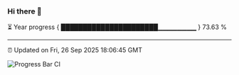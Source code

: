### Hi there 👋

⏳ Year progress { ██████████████████████▁▁▁▁▁▁▁▁ } 73.63 %

---

⏰ Updated on Fri, 26 Sep 2025 18:06:45 GMT

![Progress Bar CI](https://github.com/liununu/liununu/workflows/Progress%20Bar%20CI/badge.svg)
